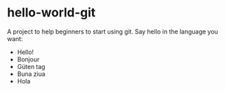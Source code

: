 ﻿# hello-world-git

A project to help beginners to start using git. Say hello in the language you want:

- Hello!
- Bonjour
- Güten tag
- Buna ziua
- Hola
